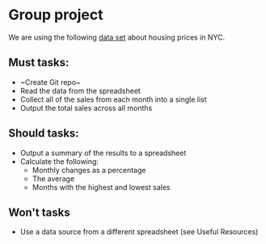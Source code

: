 # Group project
We are using the following [data set](https://www.kaggle.com/new-york-city/nyc-property-sales) about housing prices in NYC.
## Must tasks:
- ~Create Git repo~
- Read the data from the spreadsheet
- Collect all of the sales from each month into a single list
- Output the total sales across all months
 
## Should tasks:
- Output a summary of the results to a spreadsheet
- Calculate the following:
  - Monthly changes as a percentage
  - The average
  - Months with the highest and lowest sales

## Won't tasks
- Use a data source from a different spreadsheet (see Useful Resources)
